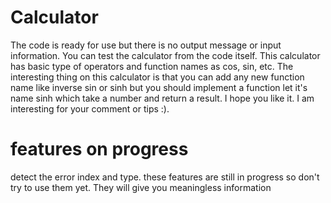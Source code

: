 # Calculator
The code is ready for use but there is no output message or input information. You can test the calculator from the code itself. 
This calculator has basic type of operators and function names as cos, sin, etc. 
The interesting thing on this calculator is that you can add any new function name like inverse sin or sinh but you should implement a function 
let it's name sinh which take a number and return a result. I hope you like it. I am interesting for your comment or tips :).

# features on progress
detect the error index and type. these features are still in progress so don't try to use them yet. They will give you meaningless information
